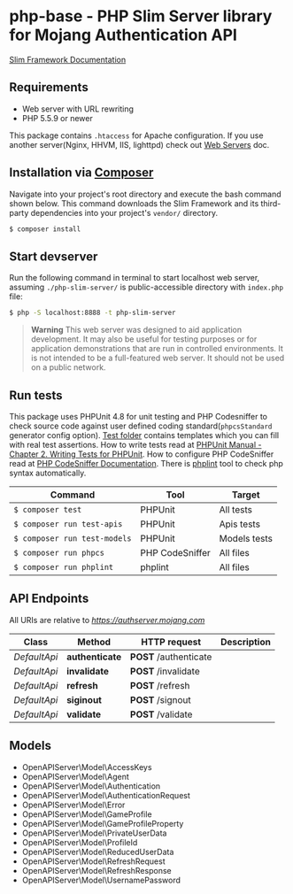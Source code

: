 # php-base - PHP Slim Server library for Mojang Authentication API

[Slim Framework Documentation](https://www.slimframework.com/docs/)

## Requirements

* Web server with URL rewriting
* PHP 5.5.9 or newer

This package contains `.htaccess` for Apache configuration.
If you use another server(Nginx, HHVM, IIS, lighttpd) check out [Web Servers](https://www.slimframework.com/docs/v3/start/web-servers.html) doc.

## Installation via [Composer](https://getcomposer.org/)

Navigate into your project's root directory and execute the bash command shown below.
This command downloads the Slim Framework and its third-party dependencies into your project's `vendor/` directory.
```bash
$ composer install
```

## Start devserver

Run the following command in terminal to start localhost web server, assuming `./php-slim-server/` is public-accessible directory with `index.php` file:
```bash
$ php -S localhost:8888 -t php-slim-server
```
> **Warning** This web server was designed to aid application development.
> It may also be useful for testing purposes or for application demonstrations that are run in controlled environments.
> It is not intended to be a full-featured web server. It should not be used on a public network.

## Run tests

This package uses PHPUnit 4.8 for unit testing and PHP Codesniffer to check source code against user defined coding standard(`phpcsStandard` generator config option).
[Test folder](test) contains templates which you can fill with real test assertions.
How to write tests read at [PHPUnit Manual - Chapter 2. Writing Tests for PHPUnit](https://phpunit.de/manual/4.8/en/writing-tests-for-phpunit.html).
How to configure PHP CodeSniffer read at [PHP CodeSniffer Documentation](https://github.com/squizlabs/PHP_CodeSniffer/wiki).
There is [phplint](https://github.com/overtrue/phplint) tool to check php syntax automatically.

Command | Tool | Target
---- | ---- | ----
`$ composer test` | PHPUnit | All tests
`$ composer run test-apis` | PHPUnit | Apis tests
`$ composer run test-models` | PHPUnit | Models tests
`$ composer run phpcs` | PHP CodeSniffer | All files
`$ composer run phplint` | phplint | All files


## API Endpoints

All URIs are relative to *https://authserver.mojang.com*

Class | Method | HTTP request | Description
------------ | ------------- | ------------- | -------------
*DefaultApi* | **authenticate** | **POST** /authenticate | 
*DefaultApi* | **invalidate** | **POST** /invalidate | 
*DefaultApi* | **refresh** | **POST** /refresh | 
*DefaultApi* | **siginout** | **POST** /signout | 
*DefaultApi* | **validate** | **POST** /validate | 


## Models

* OpenAPIServer\Model\AccessKeys
* OpenAPIServer\Model\Agent
* OpenAPIServer\Model\Authentication
* OpenAPIServer\Model\AuthenticationRequest
* OpenAPIServer\Model\Error
* OpenAPIServer\Model\GameProfile
* OpenAPIServer\Model\GameProfileProperty
* OpenAPIServer\Model\PrivateUserData
* OpenAPIServer\Model\ProfileId
* OpenAPIServer\Model\ReducedUserData
* OpenAPIServer\Model\RefreshRequest
* OpenAPIServer\Model\RefreshResponse
* OpenAPIServer\Model\UsernamePassword



